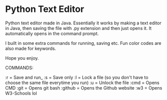 # Python Text Editor

Python text editor made in Java.  Essentially it works by making a text editor in Java, 
then saving the file with .py extension and then just opens it. It automatically opens in the command prompt.

I built in some extra commands for running, saving etc. Fun color codes are also made for keywords.

Hope you enjoy.

COMMANDS:

:r = Save and run_
:s = Save only
:l = Lock a file (so you don't have to choose the same file everytime you run)
:u = Unlock the file
:cmd = Opens CMD
:git = Opens git bash
:github = Opens the Github website
:w3 = Opens W3-Schools lol 
